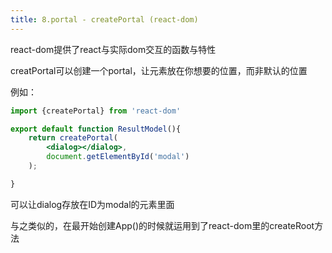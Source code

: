 ```yaml
---
title: 8.portal - createPortal (react-dom)
---
```


react-dom提供了react与实际dom交互的函数与特性

creatPortal可以创建一个portal，让元素放在你想要的位置，而非默认的位置

例如：

```jsx
import {createPortal} from 'react-dom'

export default function ResultModel(){
	return createPortal(
		<dialog></dialog>,
		document.getElementById('modal')
	);

}
```

可以让dialog存放在ID为modal的元素里面

与之类似的，在最开始创建App()的时候就运用到了react-dom里的createRoot方法